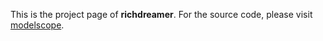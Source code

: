 This is the project page of **richdreamer**.
For the source code, please visit [modelscope](https://www.github.com/modelscope/richdreamer).
